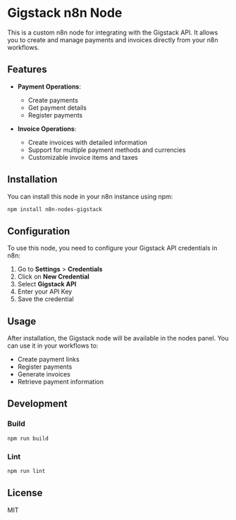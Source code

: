 # Gigstack n8n Node

This is a custom n8n node for integrating with the Gigstack API. It allows you to create and manage payments and invoices directly from your n8n workflows.

## Features

- **Payment Operations**:

  - Create payments
  - Get payment details
  - Register payments

- **Invoice Operations**:
  - Create invoices with detailed information
  - Support for multiple payment methods and currencies
  - Customizable invoice items and taxes

## Installation

You can install this node in your n8n instance using npm:

```bash
npm install n8n-nodes-gigstack
```

## Configuration

To use this node, you need to configure your Gigstack API credentials in n8n:

1. Go to **Settings** > **Credentials**
2. Click on **New Credential**
3. Select **Gigstack API**
4. Enter your API Key
5. Save the credential

## Usage

After installation, the Gigstack node will be available in the nodes panel. You can use it in your workflows to:

- Create payment links
- Register payments
- Generate invoices
- Retrieve payment information

## Development

### Build

```bash
npm run build
```

### Lint

```bash
npm run lint
```

## License

MIT

